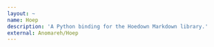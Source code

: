 ```yaml
---
layout: ~
name: Hoep
description: 'A Python binding for the Hoedown Markdown library.'
external: Anomareh/Hoep
---
```


